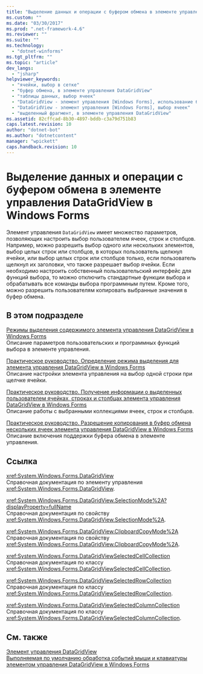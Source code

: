 ```yaml
---
title: "Выделение данных и операции с буфером обмена в элементе управления DataGridView в Windows Forms | Microsoft Docs"
ms.custom: ""
ms.date: "03/30/2017"
ms.prod: ".net-framework-4.6"
ms.reviewer: ""
ms.suite: ""
ms.technology: 
  - "dotnet-winforms"
ms.tgt_pltfrm: ""
ms.topic: "article"
dev_langs: 
  - "jsharp"
helpviewer_keywords: 
  - "ячейки, выбор в сетке"
  - "буфер обмена, в элементе управления DataGridView"
  - "таблицы данных, выбор ячеек"
  - "DataGridView - элемент управления [Windows Forms], использование буфера обмена"
  - "DataGridView - элемент управления [Windows Forms], выбор ячеек"
  - "выделенный фрагмент, в элементе управления DataGridView"
ms.assetid: 82cffcad-8b30-4897-bddb-c3a79d751b83
caps.latest.revision: 10
author: "dotnet-bot"
ms.author: "dotnetcontent"
manager: "wpickett"
caps.handback.revision: 10
---
```

# Выделение данных и операции с буфером обмена в элементе управления DataGridView в Windows Forms
Элемент управления `DataGridView` имеет множество параметров, позволяющих настроить выбор пользователем ячеек, строк и столбцов.  Например, можно разрешить выбор одного или нескольких элементов, выбор целых строк или столбцов, в которых пользователь щелкнул ячейки, или выбор целых строк или столбцов только, если пользователь щелкнул их заголовки, что также разрешает выбор ячейки.  Если необходимо настроить собственный пользовательский интерфейс для функций выбора, то можно отключить стандартные функции выбора и обрабатывать все команды выбора программным путем.  Кроме того, можно разрешить пользователям копировать выбранные значения в буфер обмена.  
  
## В этом подразделе  
 [Режимы выделения содержимого элемента управления DataGridView в Windows Forms](../../../../docs/framework/winforms/controls/selection-modes-in-the-windows-forms-datagridview-control.md)  
 Описание параметров пользовательских и программных функций выбора в элементе управления.  
  
 [Практическое руководство. Определение режима выделения для элемента управления DataGridView в Windows Forms](../../../../docs/framework/winforms/controls/how-to-set-the-selection-mode-of-the-windows-forms-datagridview-control.md)  
 Описание настройки элемента управления на выбор одной строки при щелчке ячейки.  
  
 [Практическое руководство. Получение информации о выделенных пользователем ячейках, строках и столбцах элемента управления DataGridView в Windows Forms](../../../../docs/framework/winforms/controls/selected-cells-rows-and-columns-datagridview.md)  
 Описание работы с выбранными коллекциями ячеек, строк и столбцов.  
  
 [Практическое руководство. Разрешение копирования в буфер обмена нескольких ячеек элемента управления DataGridView в Windows Forms](../../../../docs/framework/winforms/controls/enable-users-to-copy-multiple-cells-to-the-clipboard-datagridview.md)  
 Описание включения поддержки буфера обмена в элементе управления.  
  
## Ссылка  
 <xref:System.Windows.Forms.DataGridView>  
 Справочная документация по элементу управления <xref:System.Windows.Forms.DataGridView>.  
  
 <xref:System.Windows.Forms.DataGridView.SelectionMode%2A?displayProperty=fullName>  
 Справочная документация по свойству <xref:System.Windows.Forms.DataGridView.SelectionMode%2A>.  
  
 <xref:System.Windows.Forms.DataGridView.ClipboardCopyMode%2A>  
 Справочная документация по свойству <xref:System.Windows.Forms.DataGridView.ClipboardCopyMode%2A>.  
  
 <xref:System.Windows.Forms.DataGridViewSelectedCellCollection>  
 Справочная документация по классу <xref:System.Windows.Forms.DataGridViewSelectedCellCollection>.  
  
 <xref:System.Windows.Forms.DataGridViewSelectedRowCollection>  
 Справочная документация по классу <xref:System.Windows.Forms.DataGridViewSelectedRowCollection>.  
  
 <xref:System.Windows.Forms.DataGridViewSelectedColumnCollection>  
 Справочная документация по классу <xref:System.Windows.Forms.DataGridViewSelectedColumnCollection>.  
  
## См. также  
 [Элемент управления DataGridView](../../../../docs/framework/winforms/controls/datagridview-control-windows-forms.md)   
 [Выполняемая по умолчанию обработка событий мыши и клавиатуры элементом управления DataGridView в Windows Forms](../../../../docs/framework/winforms/controls/default-keyboard-and-mouse-handling-in-the-windows-forms-datagridview-control.md)